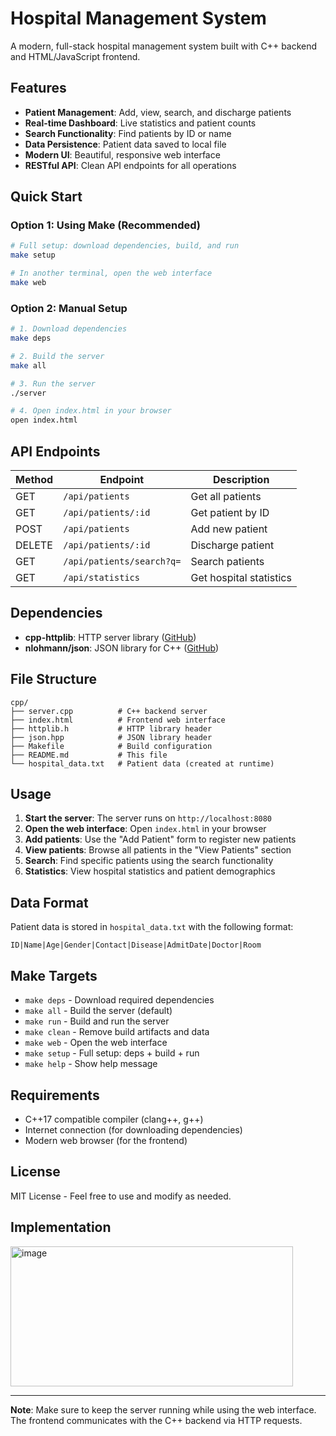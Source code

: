 # Hospital Management System

A modern, full-stack hospital management system built with C++ backend and HTML/JavaScript frontend.

## Features

- **Patient Management**: Add, view, search, and discharge patients
- **Real-time Dashboard**: Live statistics and patient counts
- **Search Functionality**: Find patients by ID or name
- **Data Persistence**: Patient data saved to local file
- **Modern UI**: Beautiful, responsive web interface
- **RESTful API**: Clean API endpoints for all operations

## Quick Start

### Option 1: Using Make (Recommended)
```bash
# Full setup: download dependencies, build, and run
make setup

# In another terminal, open the web interface
make web
```

### Option 2: Manual Setup
```bash
# 1. Download dependencies
make deps

# 2. Build the server
make all

# 3. Run the server
./server

# 4. Open index.html in your browser
open index.html
```

## API Endpoints

| Method | Endpoint | Description |
|--------|----------|-------------|
| GET | `/api/patients` | Get all patients |
| GET | `/api/patients/:id` | Get patient by ID |
| POST | `/api/patients` | Add new patient |
| DELETE | `/api/patients/:id` | Discharge patient |
| GET | `/api/patients/search?q=` | Search patients |
| GET | `/api/statistics` | Get hospital statistics |

## Dependencies

- **cpp-httplib**: HTTP server library ([GitHub](https://github.com/yhirose/cpp-httplib))
- **nlohmann/json**: JSON library for C++ ([GitHub](https://github.com/nlohmann/json))

## File Structure

```
cpp/
├── server.cpp          # C++ backend server
├── index.html          # Frontend web interface
├── httplib.h           # HTTP library header
├── json.hpp            # JSON library header
├── Makefile            # Build configuration
├── README.md           # This file
└── hospital_data.txt   # Patient data (created at runtime)
```

## Usage

1. **Start the server**: The server runs on `http://localhost:8080`
2. **Open the web interface**: Open `index.html` in your browser
3. **Add patients**: Use the "Add Patient" form to register new patients
4. **View patients**: Browse all patients in the "View Patients" section
5. **Search**: Find specific patients using the search functionality
6. **Statistics**: View hospital statistics and patient demographics

## Data Format

Patient data is stored in `hospital_data.txt` with the following format:
```
ID|Name|Age|Gender|Contact|Disease|AdmitDate|Doctor|Room
```

## Make Targets

- `make deps` - Download required dependencies
- `make all` - Build the server (default)
- `make run` - Build and run the server
- `make clean` - Remove build artifacts and data
- `make web` - Open the web interface
- `make setup` - Full setup: deps + build + run
- `make help` - Show help message

## Requirements

- C++17 compatible compiler (clang++, g++)
- Internet connection (for downloading dependencies)
- Modern web browser (for the frontend)

## License

MIT License - Feel free to use and modify as needed.

## Implementation
<img width="452" height="224" alt="image" src="https://github.com/user-attachments/assets/5b6db85c-81d7-4d64-be4c-53edfe54b4ea" />


---

**Note**: Make sure to keep the server running while using the web interface. The frontend communicates with the C++ backend via HTTP requests.
